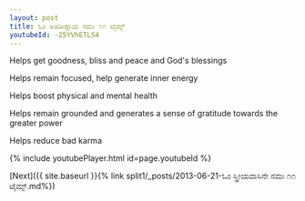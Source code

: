```yaml
---
layout: post
title: ಓಂ ಅತಿದೀಪ್ತಾಯ ನಮಃ ೧೧ ಟೈಮ್ಸ್
youtubeId: -25YVhETLS4
---
```

 
 
Helps get goodness, bliss and peace and God's blessings
 
Helps remain focused, help generate inner energy 
 
Helps boost physical and mental health 
 
Helps remain grounded and generates a sense of gratitude towards the greater power 
 
Helps reduce bad karma
 
 
 
 


{% include youtubePlayer.html id=page.youtubeId %}
 
[Next]({{ site.baseurl }}{% link  split1/_posts/2013-06-21-ಓಂ ಸ್ತ್ರೀಯವಾಸಿನೇ ನಮಃ ೧೧ ಟೈಮ್ಸ್.md%})
 
